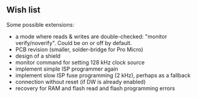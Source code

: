 ## Wish list

Some possible extensions:

* a mode where reads & writes are double-checked: "monitor
  verify/noverify". Could be on or off by default.
* PCB revision (smaller, solder-bridge for Pro Micro)
* design of a shield
* monitor command for setting 128 kHz clock source
* implement simple ISP programmer again
* implement slow ISP fuse programming (2 kHz), perhaps as a fallback
* connection without reset (if DW is already enabled)
* recovery for RAM and flash read and flash programming errors
